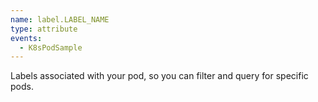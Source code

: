 ```yaml
---
name: label.LABEL_NAME
type: attribute
events:
  - K8sPodSample
---
```


Labels associated with your pod, so you can filter and query for specific pods.
